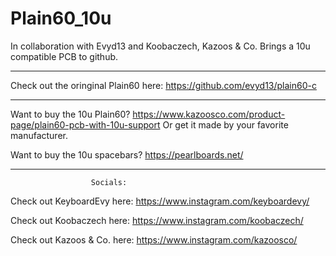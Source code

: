# Plain60_10u
In collaboration with Evyd13 and Koobaczech, Kazoos &amp; Co. Brings a 10u compatible PCB to github.

----------------------------------------------------------------------------------------------------------

Check out the oringinal Plain60 here: https://github.com/evyd13/plain60-c

----------------------------------------------------------------------------------------------------------

Want to buy the 10u Plain60? https://www.kazoosco.com/product-page/plain60-pcb-with-10u-support
Or get it made by your favorite manufacturer.

Want to buy the 10u spacebars? https://pearlboards.net/

----------------------------------------------------------------------------------------------------------

                      Socials:

Check out KeyboardEvy here: https://www.instagram.com/keyboardevy/

Check out Koobaczech here: https://www.instagram.com/koobaczech/

Check out Kazoos & Co. here: https://www.instagram.com/kazoosco/
